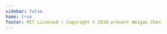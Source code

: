 ```yaml
---
sidebar: false
home: true
footer: MIT Licensed | Copyright © 2018-present Weigao Chen
---
```

<MyHome/>